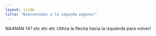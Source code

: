 ```yaml
---
layout: slide
title: "Bienvenidos a la segunda página!"
---
```

NAANAN 14? etc etc etc
Utiliza la flecha hacia la izquierda para volver!
